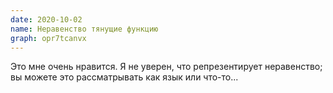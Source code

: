 ```yaml
---
date: 2020-10-02
name: Неравенство тянущие функцию
graph: opr7tcanvx
---
```


Это мне очень нравится. Я не уверен, что репрезентирует неравенство; вы можете это рассматрывать как язык или что-то...